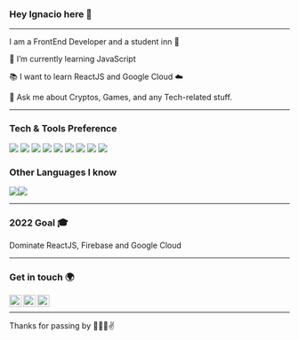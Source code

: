 ### Hey Ignacio here 👋

---

I am a FrontEnd Developer and a student inn 🖤

 🌱 I’m currently learning JavaScript
 
 :books: I want to learn ReactJS and Google Cloud ☁️
 
 💬 Ask me about Cryptos, Games, and any Tech-related stuff.

---


### Tech & Tools Preference

<img src = "https://img.shields.io/badge/-HTML5-E34F26?style=flat&logo=html5&logoColor=white"> <img src = "https://img.shields.io/badge/-CSS3-1572B6?style=flat&logo=css3&logoColor=white">
<img src="https://img.shields.io/badge/-Bootstrap-563D7C?style=flat&logo=bootstrap&logoColor=white">
<img src="https://img.shields.io/badge/-JavaScript-eed718?style=flat&logo=javascript&logoColor=ffffff">
<img src="https://img.shields.io/badge/-Sass-cc6699?style=flat&logo=sass&logoColor=ffffff">
<img src="https://img.shields.io/badge/-React-000000?style=flat&logo=react&logoColor=00c8ff">
<img src="http://img.shields.io/badge/-Git-F1502F?style=flat&logo=git&logoColor=FFFFFF">
<img src="http://img.shields.io/badge/-Github-000000?style=flat&logo=github&logoColor=FFFFFF">
<img src="http://img.shields.io/badge/-VS%20Code-007ACC?style=flat&logo=visual%20studio%20code&logoColor=white">


### Other Languages I know 
<img src="http://img.shields.io/badge/-Java-F89820?style=flat&logo=java&logoColor=white"><img src="https://img.shields.io/badge/-Python-black?style=flat&logo=python&logoColor=white"> 

---

### 2022 Goal 🎓
Dominate ReactJS, Firebase and Google Cloud

---

### Get in touch 🌍
<img align="left" alt="[IgnacioPicca | Twitter" width="22px" src="https://cdn.jsdelivr.net/npm/simple-icons@v3/icons/twitter.svg"/>
<img align="left" alt="IgnacioPicca | LinkedIn" width="22px" src="https://cdn.jsdelivr.net/npm/simple-icons@v3/icons/linkedin.svg" />
<img align="left" alt="IgnacioPicca | Instagram" width="22px" src="https://cdn.jsdelivr.net/npm/simple-icons@v3/icons/instagram.svg" />

<br>

---

Thanks for passing by 👨‍💻😁✌


